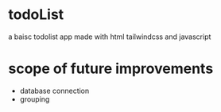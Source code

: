 # todoList

a baisc todolist app made with html tailwindcss and javascript

# scope of future improvements
- database connection
- grouping
